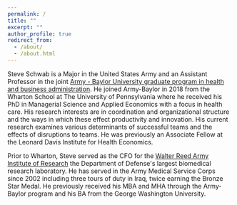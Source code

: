 ```yaml
---
permalink: /
title: ""
excerpt: ""
author_profile: true
redirect_from: 
  - /about/
  - /about.html
---
```


Steve Schwab is a Major in the United States Army and an Assistant Professor in the joint [ Army - Baylor University graduate program in health and business administration](https://www.baylor.edu/graduate/mha/). He joined Army-Baylor in 2018 from the Wharton School at The University of Pennsylvania where he received his PhD in Managerial Science and Applied Economics with a focus in health care. His research interests are in coordination and organizational structure and the ways in which these effect productivity and innovation. His current research examines various determinants of successful teams and the effects of disruptions to teams. He was previously an Associate Fellow at the Leonard Davis Institute for Health Economics. 
 

 
Prior to Wharton, Steve served as the CFO for the [Walter Reed Army Institute of Research](http://www.wrair.army.mil/) the Department of Defense's largest biomedical research laboratory. He has served in the Army Medical Service Corps since 2002 including three tours of duty in Iraq, twice earning the Bronze Star Medal. He previously received his MBA and MHA through the Army-Baylor program and his BA from the George Washington University. 


